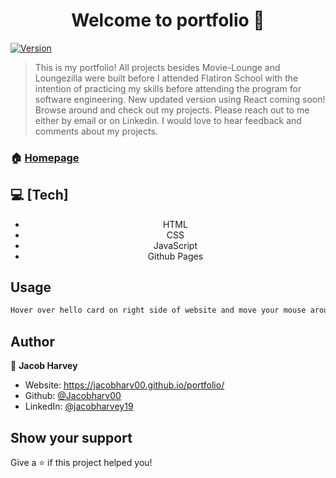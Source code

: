 <h1 align="center">Welcome to portfolio 👋</h1>
<p>
  <a href="https://www.npmjs.com/package/portfolio" target="_blank">
    <img alt="Version" src="https://img.shields.io/npm/v/portfolio.svg">
  </a>
</p>

> This is my portfolio! All projects besides Movie-Lounge and Loungezilla were built before I attended Flatiron School with the intention of practicing my skills before attending the program for software engineering. New updated version using React coming soon! Browse around and check out my projects. Please reach out to me either by email or on Linkedin. I would love to hear feedback and comments about my projects.

### 🏠 [Homepage](https://jacobharv00.github.io/portfolio/)


## 💻 [Tech]
<ul align="center">
  <li>HTML</li>
  <li>CSS</li>
  <li>JavaScript</li>
  <li>Github Pages</li>
</ul>

## Usage

```sh
Hover over hello card on right side of website and move your mouse around the box to see some 3D action. You can click on the links for my projects and visit my applications and use them. 
```

## Author

👤 **Jacob Harvey**

* Website: https://jacobharv00.github.io/portfolio/
* Github: [@Jacobharv00](https://github.com/Jacobharv00)
* LinkedIn: [@jacobharvey19](https://linkedin.com/in/jacobharvey19)

## Show your support

Give a ⭐️ if this project helped you!
